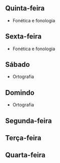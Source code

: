 ## Quinta-feira
- Fonética e fonologia  

## Sexta-feira
- Fonética e fonologia  

## Sábado
- Ortografia  

## Domindo
- Ortografia  

## Segunda-feira

## Terça-feira

## Quarta-feira